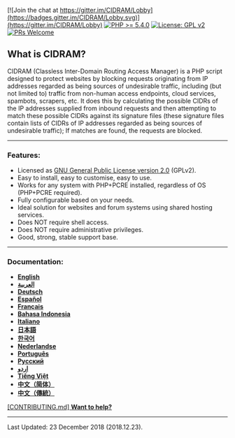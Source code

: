[![Join the chat at https://gitter.im/CIDRAM/Lobby](https://badges.gitter.im/CIDRAM/Lobby.svg)](https://gitter.im/CIDRAM/Lobby)
[![PHP >= 5.4.0](https://img.shields.io/badge/PHP-%3E%3D%205.4.0-8892bf.svg)](https://maikuolan.github.io/Compatibility-Charts/)
[![License: GPL v2](https://img.shields.io/badge/License-GPL%20v2-blue.svg)](https://www.gnu.org/licenses/old-licenses/gpl-2.0.en.html)
[![PRs Welcome](https://img.shields.io/badge/PRs-Welcome-brightgreen.svg)](http://makeapullrequest.com)

## **What is CIDRAM?**

CIDRAM (Classless Inter-Domain Routing Access Manager) is a PHP script designed to protect websites by blocking requests originating from IP addresses regarded as being sources of undesirable traffic, including (but not limited to) traffic from non-human access endpoints, cloud services, spambots, scrapers, etc. It does this by calculating the possible CIDRs of the IP addresses supplied from inbound requests and then attempting to match these possible CIDRs against its signature files (these signature files contain lists of CIDRs of IP addresses regarded as being sources of undesirable traffic); If matches are found, the requests are blocked.

---


### Features:
- Licensed as [GNU General Public License version 2.0](https://github.com/CIDRAM/CIDRAM/blob/master/LICENSE.txt) (GPLv2).
- Easy to install, easy to customise, easy to use.
- Works for any system with PHP+PCRE installed, regardless of OS (PHP+PCRE required).
- Fully configurable based on your needs.
- Ideal solution for websites and forum systems using shared hosting services.
- Does NOT require shell access.
- Does NOT require administrative privileges.
- Good, strong, stable support base.

---


### Documentation:
- **[English](https://github.com/CIDRAM/CIDRAM/blob/master/_docs/readme.en.md)**
- **[العربية](https://github.com/CIDRAM/CIDRAM/blob/master/_docs/readme.ar.md)**
- **[Deutsch](https://github.com/CIDRAM/CIDRAM/blob/master/_docs/readme.de.md)**
- **[Español](https://github.com/CIDRAM/CIDRAM/blob/master/_docs/readme.es.md)**
- **[Français](https://github.com/CIDRAM/CIDRAM/blob/master/_docs/readme.fr.md)**
- **[Bahasa Indonesia](https://github.com/CIDRAM/CIDRAM/blob/master/_docs/readme.id.md)**
- **[Italiano](https://github.com/CIDRAM/CIDRAM/blob/master/_docs/readme.it.md)**
- **[日本語](https://github.com/CIDRAM/CIDRAM/blob/master/_docs/readme.ja.md)**
- **[한국어](https://github.com/CIDRAM/CIDRAM/blob/master/_docs/readme.ko.md)**
- **[Nederlandse](https://github.com/CIDRAM/CIDRAM/blob/master/_docs/readme.nl.md)**
- **[Português](https://github.com/CIDRAM/CIDRAM/blob/master/_docs/readme.pt.md)**
- **[Русский](https://github.com/CIDRAM/CIDRAM/blob/master/_docs/readme.ru.md)**
- **[اردو](https://github.com/CIDRAM/CIDRAM/blob/master/_docs/readme.ur.md)**
- **[Tiếng Việt](https://github.com/CIDRAM/CIDRAM/blob/master/_docs/readme.vi.md)**
- **[中文（简体）](https://github.com/CIDRAM/CIDRAM/blob/master/_docs/readme.zh.md)**
- **[中文（傳統）](https://github.com/CIDRAM/CIDRAM/blob/master/_docs/readme.zh-TW.md)**

[\[CONTRIBUTING.md\] **Want to help?**](https://github.com/CIDRAM/CIDRAM/blob/master/CONTRIBUTING.md)

---


Last Updated: 23 December 2018 (2018.12.23).
